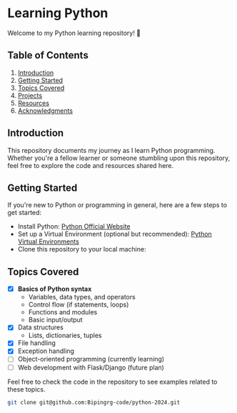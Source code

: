 # Learning Python

Welcome to my Python learning repository! 🐍

## Table of Contents

1. [Introduction](#introduction)
2. [Getting Started](#getting-started)
3. [Topics Covered](#topics-covered)
4. [Projects](#projects)
5. [Resources](#resources)
6. [Acknowledgments](#acknowledgments)

## Introduction

This repository documents my journey as I learn Python programming. Whether you're a fellow learner or someone stumbling upon this repository, feel free to explore the code and resources shared here.

## Getting Started

If you're new to Python or programming in general, here are a few steps to get started:

- Install Python: [Python Official Website](https://www.python.org/)
- Set up a Virtual Environment (optional but recommended): [Python Virtual Environments](https://docs.python.org/3/tutorial/venv.html)
- Clone this repository to your local machine:

## Topics Covered

- [x] **Basics of Python syntax**
  - Variables, data types, and operators
  - Control flow (if statements, loops)
  - Functions and modules
  - Basic input/output
- [x] Data structures
  - Lists, dictionaries, tuples
- [x] File handling
- [x] Exception handling
- [ ] Object-oriented programming (currently learning)
- [ ] Web development with Flask/Django (future plan)

Feel free to check the code in the repository to see examples related to these topics.

```bash
git clone git@github.com:Bipingrg-code/python-2024.git
